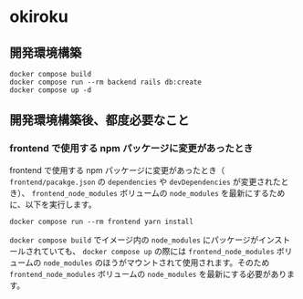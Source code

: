 # okiroku

## 開発環境構築

```
docker compose build
docker compose run --rm backend rails db:create
docker compose up -d
```

## 開発環境構築後、都度必要なこと

### frontend で使用する npm パッケージに変更があったとき

frontend で使用する npm パッケージに変更があったとき（ `frontend/pacakge.json` の `dependencies` や `devDependencies` が変更されたとき）、 `frontend_node_modules` ボリュームの `node_modules` を最新にするために、以下を実行します。

```
docker compose run --rm frontend yarn install
```

`docker compose build` でイメージ内の `node_modules` にパッケージがインストールされていても、 `docker compose up` の際には `frontend_node_modules` ボリュームの `node_modules` のほうがマウントされて使用されます。そのため `frontend_node_modules` ボリュームの `node_modules` を最新にする必要があります。
